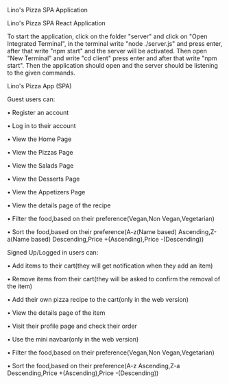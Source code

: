 Lino's Pizza SPA Application

Lino's Pizza SPA React Application

To start the application, click on the folder "server" and click on "Open Integrated Terminal",
in the terminal write "node ./server.js" and press enter,
after that write "npm start" and the server will be activated.
Then open "New Terminal" and write "cd client" press enter and after that write "npm start".
Then the application should open and the server should be listening to the given commands.

Lino's Pizza App (SPA)

Guest users can:

•	Register an account

•	Log in to their account

•	View the Home Page

•	View the Pizzas Page

•	View the Salads Page

•	View the Desserts Page

•	View the Appetizers Page

•	View the details page of the recipe

•	Filter the food,based on their preference(Vegan,Non Vegan,Vegetarian)

•	Sort the food,based on their preference(A-z(Name based) Ascending,Z-a(Name based) Descending,Price +(Ascending),Price -(Descending))


Signed Up/Logged in users can:

•	Add items to their cart(they will get notification when they add an item)

•	Remove items from their cart(they will be asked to confirm the removal of the item)

•	Add their own pizza recipe to the cart(only in the web version)

•	View the details page of the item

•	Visit their profile page and check their order

•	Use the mini navbar(only in the web version)

•	Filter the food,based on their preference(Vegan,Non Vegan,Vegetarian)

•	Sort the food,based on their preference(A-z Ascending,Z-a Descending,Price +(Ascending),Price -(Descending))


